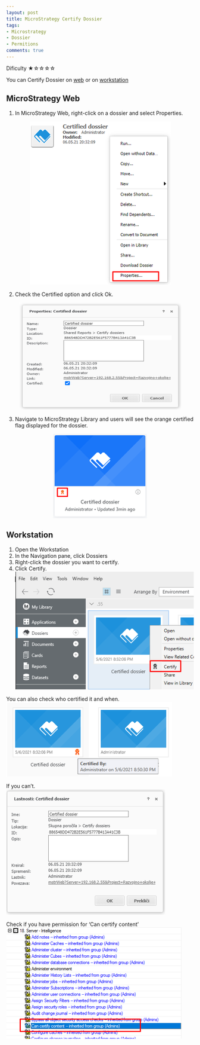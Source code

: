 ```yaml
---
layout: post
title: MicroStrategy Certify Dossier
tags:
- Microstrategy
- Dossier
- Permitions
comments: true
---
```

Dificulty ★☆☆☆☆

You can Certify Dossier on [web](https://community.microstrategy.com/s/article/KB440273-How-to-certify-a-dossier-in-MicroStrategy-Web-10-9-and-newer?language=en_US) or on [workstation](https://www2.microstrategy.com/producthelp/Current/Workstation/WebHelp/Lang_1033/Content/Certifying_objects.htm)

## MicroStrategy Web
1. In MicroStrategy Web, right-click on a dossier and select Properties.
 <p align="center">
  <img width="379" height="437" src="https://raw.githubusercontent.com/kl82slo/kl82slo.github.io/main/_posts/20210505_0001/Certified_dossier_properties.png">
</p>

2. Check the Certified option and click Ok.
 <p align="center">
  <img width="435" height="286" src="https://raw.githubusercontent.com/kl82slo/kl82slo.github.io/main/_posts/20210505_0001/Certified.png">
</p>

3. Navigate to MicroStrategy Library and users will see the orange certified flag displayed for the dossier.
 <p align="center">
  <img width="252" height="226" src="https://raw.githubusercontent.com/kl82slo/kl82slo.github.io/main/_posts/20210505_0001/Certified_end.png">
</p>
 
## Workstation
1. Open the Workstation
2. In the Navigation pane, click Dossiers
3. Right-click the dossier you want to certify.
4. Click Certify. <pr>
![Workstation](https://raw.githubusercontent.com/kl82slo/kl82slo.github.io/main/_posts/20210505_0001/Workstation.png)

You can also check who certified it and when. 
![Verify](https://raw.githubusercontent.com/kl82slo/kl82slo.github.io/main/_posts/20210505_0001/Certified_By.png)

If you can’t. <br />
![Verify](https://raw.githubusercontent.com/kl82slo/kl82slo.github.io/main/_posts/20210505_0001/NoPermition.png)

Check if you have permission for ‘Can certify content’
![Permition](https://raw.githubusercontent.com/kl82slo/kl82slo.github.io/main/_posts/20210505_0001/permition_certify.png)
